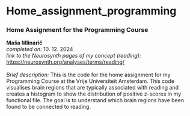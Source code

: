 # Home_assignment_programming
### **Home Assignment for the Programming Course**
**Maša Mlinarič**<br>
*completed on:* 10. 12. 2024<br>
*link to the Neurosynth pages of my concept (reading):* https://neurosynth.org/analyses/terms/reading/<br>
<br>
*Brief description:* This is the code for the home assignment for my Programming Course at the Vrije Universiteit Amsterdam. This code visualises brain regions that are typically associated with reading and creates a histogram to show the distribution of positive z-scores in my functional file. The goal is to understand which brain regions have been found to be connected to reading.

